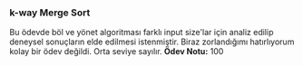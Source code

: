 ### k-way Merge Sort

Bu ödevde böl ve yönet algoritması farklı input size'lar için analiz edilip deneysel sonuçların elde edilmesi istenmiştir. Biraz zorlandığımı hatırlıyorum kolay bir ödev değildi.
Orta seviye sayılır.
**Ödev Notu:** 100
